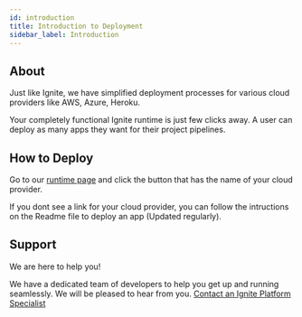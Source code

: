 ```yaml
---
id: introduction
title: Introduction to Deployment
sidebar_label: Introduction
---
```


<!-- ## About -->

<!-- <a href="https://designer.cgignite.io/" target="_blank">Ignite Designer</a> is an open editor fully dedicated to OpenAPI-based APIs, which allow user to design, describe, and document your API. -->

## About

Just like Ignite, we have simplified deployment processes for various cloud providers like AWS, Azure, Heroku.

Your completely functional Ignite runtime is just few clicks away. A user can deploy as many apps they want for their project pipelines.

## How to Deploy

Go to our [runtime page](https://github.com/Cybergroup-Research/ignite-runtime-image) and click the button that has the name of your cloud provider.

If you dont see a link for your cloud provider, you can follow the intructions on the Readme file to deploy an app (Updated regularly).

## Support

We are here to help you!

We have a dedicated team of developers to help you get up and running seamlessly. We will be pleased to hear from you. [Contact an Ignite Platform Specialist](https://www.cgignite.com/contact-us)